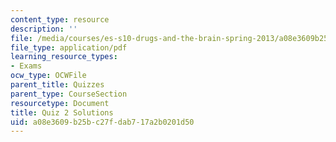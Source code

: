 ```yaml
---
content_type: resource
description: ''
file: /media/courses/es-s10-drugs-and-the-brain-spring-2013/a08e3609b25bc27fdab717a2b0201d50_MITES_S10S13_quiz2sol.pdf
file_type: application/pdf
learning_resource_types:
- Exams
ocw_type: OCWFile
parent_title: Quizzes
parent_type: CourseSection
resourcetype: Document
title: Quiz 2 Solutions
uid: a08e3609-b25b-c27f-dab7-17a2b0201d50
---
```

